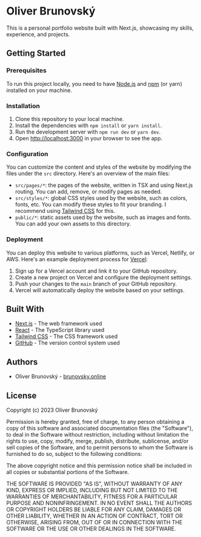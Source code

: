 # Oliver Brunovský

This is a personal portfolio website built with Next.js, showcasing my skills, experience, and projects.

## Getting Started

### Prerequisites

To run this project locally, you need to have [Node.js](https://nodejs.org/en) and [npm](https://www.npmjs.com/) (or yarn) installed on your machine.

### Installation

1. Clone this repository to your local machine.
2. Install the dependencies with `npm install` or `yarn install`.
3. Run the development server with `npm run dev` or `yarn dev`.
4. Open [http://localhost:3000](http://localhost:3000) in your browser to see the app.

### Configuration

You can customize the content and styles of the website by modifying the files under the `src` directory. Here's an overview of the main files:

- `src/pages/*`: the pages of the website, written in TSX and using Next.js routing. You can add, remove, or modify pages as needed.
- `src/styles/*`: global CSS styles used by the website, such as colors, fonts, etc. You can modify these styles to fit your branding. I recommend using [Tailwind CSS](https://tailwindcss.com/) for this.
- `public/*`: static assets used by the website, such as images and fonts. You can add your own assets to this directory.

### Deployment

You can deploy this website to various platforms, such as Vercel, Netlify, or AWS. Here's an example deployment process for [Vercel](https://vercel.com/):

1. Sign up for a Vercel account and link it to your GitHub repository.
2. Create a new project on Vercel and configure the deployment settings.
3. Push your changes to the `main` branch of your GitHub repository.
4. Vercel will automatically deploy the website based on your settings.

## Built With

- [Next.js](https://nextjs.org/) - The web framework used
- [React](https://reactjs.org/) - The TypeScript library used
- [Tailwind CSS](https://tailwindcss.com/) - The CSS framework used
- [GitHub](https://github.com/) - The version control system used

## Authors

- Oliver Brunovský - [brunovsky.online](https://www.brunovsky.online/)


## License
Copyright (c) 2023 Oliver Brunovský

Permission is hereby granted, free of charge, to any person obtaining a copy
of this software and associated documentation files (the "Software"), to deal
in the Software without restriction, including without limitation the rights
to use, copy, modify, merge, publish, distribute, sublicense, and/or sell
copies of the Software, and to permit persons to whom the Software is
furnished to do so, subject to the following conditions:

The above copyright notice and this permission notice shall be included in all
copies or substantial portions of the Software.

THE SOFTWARE IS PROVIDED "AS IS", WITHOUT WARRANTY OF ANY KIND, EXPRESS OR
IMPLIED, INCLUDING BUT NOT LIMITED TO THE WARRANTIES OF MERCHANTABILITY,
FITNESS FOR A PARTICULAR PURPOSE AND NONINFRINGEMENT. IN NO EVENT SHALL THE
AUTHORS OR COPYRIGHT HOLDERS BE LIABLE FOR ANY CLAIM, DAMAGES OR OTHER
LIABILITY, WHETHER IN AN ACTION OF CONTRACT, TORT OR OTHERWISE, ARISING FROM,
OUT OF OR IN CONNECTION WITH THE SOFTWARE OR THE USE OR OTHER DEALINGS IN THE
SOFTWARE.

